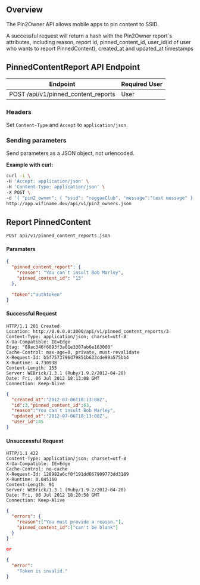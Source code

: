 ## Overview

The Pin2Owner API allows mobile apps to pin content to SSID.

A successful request will return a hash with the Pin2Owner report`s attributes, including
reason, report id, pinned_content_id, user_id(id of user who wants to report PinnedContent),
 created_at and updated_at timestamps

## PinnedContentReport API Endpoint

<table>
  <thead>
    <tr>
      <th>Endpoint</th>
      <th>Required User</th>
    </tr>
  </thead>
  <tbody>
    <tr>
      <td>POST /api/v1/pinned_content_reports</td>
      <td>User</td>
    </tr>
  </tbody>
</table>

### Headers

Set ``Content-Type`` and ``Accept`` to ``application/json``.

### Sending parameters

Send parameters as a JSON object, not urlencoded.

**Example with curl:**

```bash
curl -i \
-H 'Accept: application/json' \
-H 'Content-Type: application/json' \
-X POST \
-d '{ "pin2_owner": { "ssid": "reggaeClub", "message":"test message" }, "token":"auth_token" }' \
http://app.wifiname.dev/api/v1/pin2_owners.json
```
## Report PinnedContent

``POST api/v1/pinned_content_reports.json``

#### Paramaters

```json
{
  "pinned_content_report": {
    "reason": "You can`t insult Bob Marley",
    "pinned_content_id": "13"
  },

  "token":"authtoken"
}
```

#### Successful Request
```
HTTP/1.1 201 Created 
Location: http://0.0.0.0:3000/api/v1/pinned_content_reports/3
Content-Type: application/json; charset=utf-8
X-Ua-Compatible: IE=Edge
Etag: "88ac346f6093f3a01e3307ab6e163000"
Cache-Control: max-age=0, private, must-revalidate
X-Request-Id: b5f7573796d79851b633cde99a575bb4
X-Runtime: 4.730938
Content-Length: 155
Server: WEBrick/1.3.1 (Ruby/1.9.2/2012-04-20)
Date: Fri, 06 Jul 2012 18:13:08 GMT
Connection: Keep-Alive
```

```json
{
  "created_at":"2012-07-06T18:13:08Z",
  "id":3,"pinned_content_id":63,
  "reason":"You can`t insult Bob Marley",
  "updated_at":"2012-07-06T18:13:08Z",
  "user_id":45
}
```

#### Unsuccessful Request
```
HTTP/1.1 422  
Content-Type: application/json; charset=utf-8
X-Ua-Compatible: IE=Edge
Cache-Control: no-cache
X-Request-Id: 128982a6cf0f191dd667909773dd3189
X-Runtime: 0.045160
Content-Length: 91
Server: WEBrick/1.3.1 (Ruby/1.9.2/2012-04-20)
Date: Fri, 06 Jul 2012 18:20:58 GMT
Connection: Keep-Alive
```

```json
{
  "errors": {
    "reason":["You must provide a reason."],
    "pinned_content_id":["can't be blank"]
  }
}

or

{
  "error": 
    "Token is invalid."
} 
```
